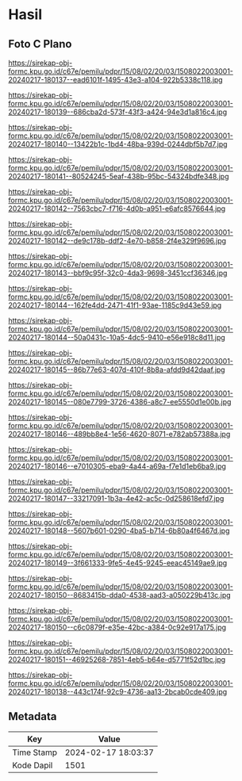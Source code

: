 # Hasil

## Foto C Plano

https://sirekap-obj-formc.kpu.go.id/c67e/pemilu/pdpr/15/08/02/20/03/1508022003001-20240217-180137--ead6101f-1495-43e3-a104-922b5338c118.jpg

https://sirekap-obj-formc.kpu.go.id/c67e/pemilu/pdpr/15/08/02/20/03/1508022003001-20240217-180139--686cba2d-573f-43f3-a424-94e3d1a816c4.jpg

https://sirekap-obj-formc.kpu.go.id/c67e/pemilu/pdpr/15/08/02/20/03/1508022003001-20240217-180140--13422b1c-1bd4-48ba-939d-0244dbf5b7d7.jpg

https://sirekap-obj-formc.kpu.go.id/c67e/pemilu/pdpr/15/08/02/20/03/1508022003001-20240217-180141--80524245-5eaf-438b-95bc-54324bdfe348.jpg

https://sirekap-obj-formc.kpu.go.id/c67e/pemilu/pdpr/15/08/02/20/03/1508022003001-20240217-180142--7563cbc7-f716-4d0b-a951-e6afc8576644.jpg

https://sirekap-obj-formc.kpu.go.id/c67e/pemilu/pdpr/15/08/02/20/03/1508022003001-20240217-180142--de9c178b-ddf2-4e70-b858-2f4e329f9696.jpg

https://sirekap-obj-formc.kpu.go.id/c67e/pemilu/pdpr/15/08/02/20/03/1508022003001-20240217-180143--bbf9c95f-32c0-4da3-9698-3451ccf36346.jpg

https://sirekap-obj-formc.kpu.go.id/c67e/pemilu/pdpr/15/08/02/20/03/1508022003001-20240217-180144--162fe4dd-2471-41f1-93ae-1185c9d43e59.jpg

https://sirekap-obj-formc.kpu.go.id/c67e/pemilu/pdpr/15/08/02/20/03/1508022003001-20240217-180144--50a0431c-10a5-4dc5-9410-e56e918c8d11.jpg

https://sirekap-obj-formc.kpu.go.id/c67e/pemilu/pdpr/15/08/02/20/03/1508022003001-20240217-180145--86b77e63-407d-410f-8b8a-afdd9d42daaf.jpg

https://sirekap-obj-formc.kpu.go.id/c67e/pemilu/pdpr/15/08/02/20/03/1508022003001-20240217-180145--080e7799-3726-4386-a8c7-ee5550d1e00b.jpg

https://sirekap-obj-formc.kpu.go.id/c67e/pemilu/pdpr/15/08/02/20/03/1508022003001-20240217-180146--489bb8e4-1e56-4620-8071-e782ab57388a.jpg

https://sirekap-obj-formc.kpu.go.id/c67e/pemilu/pdpr/15/08/02/20/03/1508022003001-20240217-180146--e7010305-eba9-4a44-a69a-f7e1d1eb6ba9.jpg

https://sirekap-obj-formc.kpu.go.id/c67e/pemilu/pdpr/15/08/02/20/03/1508022003001-20240217-180147--33217091-1b3a-4e42-ac5c-0d258618efd7.jpg

https://sirekap-obj-formc.kpu.go.id/c67e/pemilu/pdpr/15/08/02/20/03/1508022003001-20240217-180148--5607b601-0290-4ba5-b714-6b80a4f6467d.jpg

https://sirekap-obj-formc.kpu.go.id/c67e/pemilu/pdpr/15/08/02/20/03/1508022003001-20240217-180149--3f661333-9fe5-4e45-9245-eeac45149ae9.jpg

https://sirekap-obj-formc.kpu.go.id/c67e/pemilu/pdpr/15/08/02/20/03/1508022003001-20240217-180150--8683415b-dda0-4538-aad3-a050229b413c.jpg

https://sirekap-obj-formc.kpu.go.id/c67e/pemilu/pdpr/15/08/02/20/03/1508022003001-20240217-180150--c6c0879f-e35e-42bc-a384-0c92e917a175.jpg

https://sirekap-obj-formc.kpu.go.id/c67e/pemilu/pdpr/15/08/02/20/03/1508022003001-20240217-180151--46925268-7851-4eb5-b64e-d5771f52d1bc.jpg

https://sirekap-obj-formc.kpu.go.id/c67e/pemilu/pdpr/15/08/02/20/03/1508022003001-20240217-180138--443c174f-92c9-4736-aa13-2bcab0cde409.jpg


## Metadata

| Key        | Value               |
| ---------- | ------------------- |
| Time Stamp | 2024-02-17 18:03:37 |
| Kode Dapil | 1501                |



